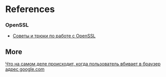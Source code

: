 # References

### OpenSSL
* [Советы и трюки по работе с OpenSSL](https://www.securitylab.ru/analytics/456595.php)


## More
[Что на самом деле происходит, когда пользователь вбивает в браузер адрес google.com](https://habr.com/ru/company/htmlacademy/blog/254825/)
